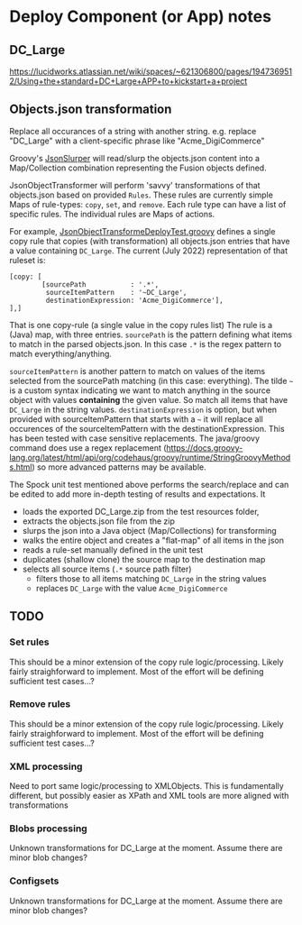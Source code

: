 # Deploy Component (or App) notes

##  DC_Large
https://lucidworks.atlassian.net/wiki/spaces/~621306800/pages/1947369512/Using+the+standard+DC+Large+APP+to+kickstart+a+project


## Objects.json transformation

Replace all occurances of a string with another string.
e.g. replace "DC_Large" with a client-specific phrase like "Acme_DigiCommerce"

Groovy's [JsonSlurper](http://docs.groovy-lang.org/next/html/gapi/groovy/json/JsonSlurper.html) will read/slurp the objects.json content into a Map/Collection combination representing the Fusion objects defined. 

JsonObjectTransformer will perform 'savvy' transformations of that objects.json based on provided `Rules`. These rules are currently simple Maps of rule-types: `copy`, `set`, and `remove`. 
Each rule type can have a list of specific rules. The individual rules are Maps of actions.

For example, [JsonObjectTransformeDeployTest.groovy](http://docs.groovy-lang.org/next/html/gapi/groovy/json/JsonSlurper.html) defines a single copy rule that copies (with transformation) all objects.json entries that have a value containing `DC_Large`. 
The current (July 2022)  representation of that ruleset is: 
```
[copy: [
        [sourcePath           : '.*',
         sourceItemPattern    : '~DC_Large',
         destinationExpression: 'Acme_DigiCommerce'],
],]
```
That is one copy-rule (a single value in the copy rules list)
The rule is a (Java) map, with three entries. 
`sourcePath` is the pattern defining what items to match in the parsed objects.json. In this case `.*` is the regex pattern to match everything/anything.

`sourceItemPattern` is another pattern to match on values of the items selected from the sourcePath matching (in this case: everything).
The tilde `~` is a custom syntax indicating we want to match anything in the source object with values **containing** the given value. So match all items that have `DC_Large` in the string values.
`destinationExpression` is option, but when provided with sourceItemPattern that starts with a `~` it will replace all occurences of the sourceItemPattern with the destinationExpression. 
This has been tested with case sensitive replacements. The java/groovy command does use a regex replacement (https://docs.groovy-lang.org/latest/html/api/org/codehaus/groovy/runtime/StringGroovyMethods.html) so more advanced patterns may be available. 

The Spock unit test mentioned above performs the search/replace and can be edited to add more in-depth testing of results and expectations. It 
* loads  the exported DC_Large.zip from the test resources folder,
* extracts the objects.json file from the zip
* slurps the json into a Java object (Map/Collections) for transforming
* walks the entire object and creates a "flat-map" of all items in the json
* reads a rule-set manually defined in the unit test
* duplicates (shallow clone) the source map to the destination map
* selects all source items (`.*` source path filter)
  * filters those to all items matching `DC_Large` in the string values 
  * replaces `DC_Large` with the value `Acme_DigiCommerce`


## TODO
### Set rules
This should be a minor extension of the copy rule logic/processing. Likely fairly straighforward to implement. Most of the effort will be defining sufficient test cases...?

### Remove rules
This should be a minor extension of the copy rule logic/processing. Likely fairly straighforward to implement. Most of the effort will be defining sufficient test cases...?

### XML processing
Need to port same logic/processing to XMLObjects.
This is fundamentally different, but possibly easier as XPath and XML tools are more aligned with transformations

### Blobs processing
Unknown transformations for DC_Large at the moment. Assume there are minor blob changes? 

### Configsets
Unknown transformations for DC_Large at the moment. Assume there are minor blob changes?
